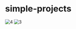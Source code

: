 # simple-projects

![4](https://user-images.githubusercontent.com/41960652/128089415-87ac5619-a1bb-441b-94fd-e2878a0b9e5c.PNG)
![3](https://user-images.githubusercontent.com/41960652/128089471-ef1c0422-b934-4f90-9029-02121079f8b8.PNG)
